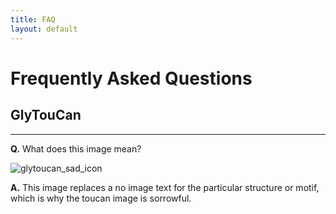```yaml
---
title: FAQ
layout: default
---
```


# Frequently Asked Questions 

## GlyTouCan

---------------

**Q.** What does this image mean?<br>

![glytoucan_sad_icon](https://cloud.githubusercontent.com/assets/16686185/21878002/7ed27082-d8d2-11e6-8e8d-63898326dd90.png)

**A.** This image replaces a no image text for the particular structure or motif, which is why the toucan image is sorrowful.<br><br>

